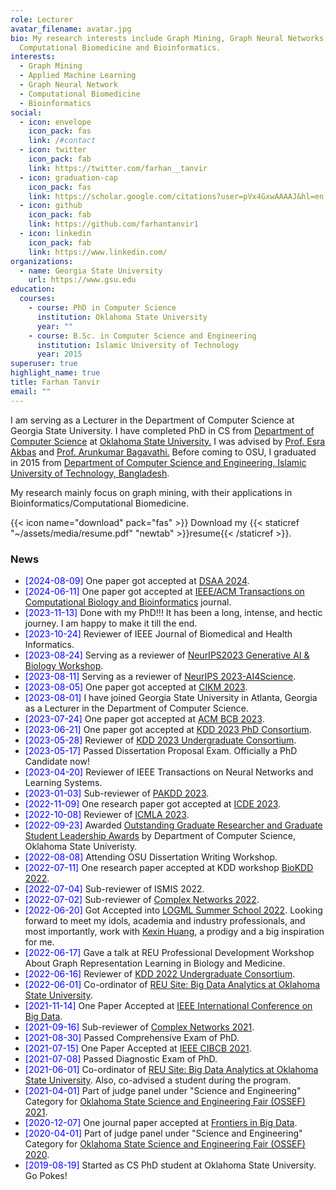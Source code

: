 ```yaml
---
role: Lecturer
avatar_filename: avatar.jpg
bio: My research interests include Graph Mining, Graph Neural Networks,
  Computational Biomedicine and Bioinformatics.
interests:
  - Graph Mining
  - Applied Machine Learning
  - Graph Neural Network
  - Computational Biomedicine
  - Bioinformatics
social:
  - icon: envelope
    icon_pack: fas
    link: /#contact
  - icon: twitter
    icon_pack: fab
    link: https://twitter.com/farhan__tanvir
  - icon: graduation-cap
    icon_pack: fas
    link: https://scholar.google.com/citations?user=pVx4GxwAAAAJ&hl=en
  - icon: github
    icon_pack: fab
    link: https://github.com/farhantanvir1
  - icon: linkedin
    icon_pack: fab
    link: https://www.linkedin.com/
organizations:
  - name: Georgia State University
    url: https://www.gsu.edu
education:
  courses:
    - course: PhD in Computer Science
      institution: Oklahoma State University
      year: ""
    - course: B.Sc. in Computer Science and Engineering
      institution: Islamic University of Technology
      year: 2015
superuser: true
highlight_name: true
title: Farhan Tanvir
email: ""
---
```

<p>
I am serving as a Lecturer in the Department of Computer Science at Georgia State University. I have completed PhD in CS from <a target="_blank" href="https://computerscience.okstate.edu/">Department of Computer Science</a> at <a target="_blank" href="https://go.okstate.edu/">Oklahoma State University.</a> I was advised by <a target="_blank" href="https://cas.gsu.edu/profile/esra-akbas/">Prof. Esra Akbas</a> and <a target="_blank" href="https://arunkumar.okstate.edu">Prof. Arunkumar Bagavathi.</a> Before coming to OSU, I graduated in 2015 from <a target="_blank" href="https://cse.iutoic-dhaka.edu">Department of Computer Science and Engineering, Islamic University of Technology, Bangladesh</a>.

My research mainly focus on graph mining, with their applications in Bioinformatics/Computational Biomedicine.

{{< icon name="download" pack="fas" >}} Download my {{< staticref "~/assets/media/resume.pdf" "newtab" >}}resume{{< /staticref >}}.

</p>

<h3 id="news">News</h3>

<p>
<ul>

<li>
<span style="color:blue">[2024-08-09]</span> One paper got accepted at <a target="_blank" href="https://dsaa2024.dsaa.co">DSAA 2024</a>.
</li>

<li>
<span style="color:blue">[2024-06-11]</span> One paper got accepted at <a target="_blank" href="https://www.computer.org/csdl/journal/tb/">IEEE/ACM Transactions on Computational Biology and Bioinformatics</a> journal.
</li>

<li>
<span style="color:blue">[2023-11-13]</span> Done with my PhD!!! It has been a long, intense, and hectic journey. I am happy to make it till the end.
</li>

<li>
<span style="color:blue">[2023-10-24]</span>
Reviewer of IEEE Journal of Biomedical and Health Informatics</a>.
</li>

<li>
<span style="color:blue">[2023-08-24]</span> Serving as a reviewer of <a target="_blank" href="https://genbio-workshop.github.io">NeurIPS2023 Generative AI & Biology Workshop</a>.
</li>

<li>
<span style="color:blue">[2023-08-11]</span> Serving as a reviewer of <a target="_blank" href="https://ai4sciencecommunity.github.io/neurips23.html">NeurIPS 2023-AI4Science</a>.
</li>

<li>
<span style="color:blue">[2023-08-05]</span>
One paper got accepted at <a target="_blank" href="https://uobevents.eventsair.com/cikm2023/">CIKM 2023</a>.
</li>

<li>
<span style="color:blue">[2023-08-01]</span>
 I have joined Georgia State University in Atlanta, Georgia as a Lecturer in the Department of Computer Science</a>.
</li>

<li>
<span style="color:blue">[2023-07-24]</span>
One paper got accepted at <a target="_blank" href="https://acm-bcb.org">ACM BCB 2023</a>.
</li>

<li>
<span style="color:blue">[2023-06-21]</span>
One paper got accepted at <a target="_blank" href="https://kdd.org/kdd2023/call-for-phd-consortium/">KDD 2023 PhD Consortium</a>.
</li>

<li>
<span style="color:blue">[2023-05-28]</span>
Reviewer of <a target="_blank" href="https://kdd.org/kdd2023/call-for-undergraduate-consortium/">KDD 2023 Undergraduate Consortium</a>.
</li>

<li>
<span style="color:blue">[2023-05-17]</span>
Passed Dissertation Proposal Exam. Officially a PhD Candidate now!
</li>

<li>
<span style="color:blue">[2023-04-20]</span>
Reviewer of IEEE Transactions on Neural Networks and Learning Systems</a>.
</li>

<li>
<span style="color:blue">[2023-01-03]</span>
Sub-reviewer of <a target="_blank" href="https://pakdd2023.org">PAKDD 2023</a>.
</li>

<li>
<span style="color:blue">[2022-11-09]</span>
One research paper got accepted at <a target="_blank" href="https://icde2023.ics.uci.edu">ICDE 2023</a>.
</li>

<li>
<span style="color:blue">[2022-10-08]</span>
Reviewer of <a target="_blank" href="https://www.icmla-conference.org/icmla22/">ICMLA 2023</a>.
</li>

<li>
<span style="color:blue">[2022-09-23]</span>
Awarded <a target="_blank" href="https://cas.okstate.edu/department_of_computer_science/students/student_awards/awardees.html">Outstanding Graduate Researcher and Graduate Student Leadership Awards</a> by Department of Computer Science, Oklahoma State Univeristy.
</li>

<li>
<span style="color:blue">[2022-08-08]</span>
Attending OSU Dissertation Writing Workshop.
</li>

<li>
<span style="color:blue">[2022-07-11]</span>
One research paper accepted at KDD workshop <a target="_blank" href="https://biokdd.org/biokdd22/">BioKDD 2022</a>.
</li>

<li>
<span style="color:blue">[2022-07-04]</span>
Sub-reviewer of ISMIS 2022.
</li>

<li>
<span style="color:blue">[2022-07-02]</span>
Sub-reviewer of <a target="_blank" href="https://complexnetworks.org">Complex Networks 2022</a>.
</li>

<li>
<span style="color:blue">[2022-06-20]</span>
Got Accepted into <a target="_blank" href="https://www.logml.ai">LOGML Summer School 2022</a>. Looking forward to meet my idols, academia and industry professionals, and most importantly, work with <a target="_blank" href="https://www.kexinhuang.com">Kexin Huang</a>, a prodigy and a big inspiration for me.
</li>

<li>
<span style="color:blue">[2022-06-17]</span>
Gave a talk at REU Professional Development Workshop About Graph Representation Learning in Biology and Medicine</a>.
</li>

<li>
<span style="color:blue">[2022-06-16]</span>
Reviewer of <a target="_blank" href="https://kdd.org/kdd2022/kdd-uc.html">KDD 2022 Undergraduate Consortium</a>.
</li>

<li>
<span style="color:blue">[2022-06-01]</span>
Co-ordinator of <a target="_blank" href="http://cs.okstate.edu/reu/about.html">REU Site: Big Data Analytics at Oklahoma State University</a>.
</li>

<li>
<span style="color:blue">[2021-11-14]</span>
One Paper Accepted at <a target="_blank" href="https://bigdatareu.umbc.edu/reu-symposium/">IEEE International Conference on Big Data</a>.
</li>
<li>
<span style="color:blue">[2021-09-16]</span>
Sub-reviewer of <a target="_blank" href="https://complexnetworks.org">Complex Networks 2021</a>.
</li>

<li>
<span style="color:blue">[2021-08-30]</span>
Passed Comprehensive Exam of PhD.
</li>

<li>
<span style="color:blue">[2021-07-15]</span>
One Paper Accepted at <a target="_blank" href="https://federation.edu.au/cibcb2021">IEEE CIBCB 2021</a>.
</li>

<li>
<span style="color:blue">[2021-07-08]</span>
Passed Diagnostic Exam of PhD.
</li>

<li>
<span style="color:blue">[2021-06-01]</span>
Co-ordinator of <a target="_blank" href="http://cs.okstate.edu/reu/about.html">REU Site: Big Data Analytics at Oklahoma State University</a>. Also, co-advised a student during the program.
</li>

<li>
<span style="color:blue">[2021-04-01]</span>
Part of judge panel under "Science and Engineering" Category for <a target="_blank" href="https://ossef.okstate.edu">Oklahoma State Science and Engineering Fair (OSSEF) 2021</a>.
</li>

<li>
<span style="color:blue">[2020-12-07]</span>
One journal paper accepted at <a target="_blank" href="https://www.frontiersin.org/journals/big-data">Frontiers in Big Data</a>.
</li>

<li>
<span style="color:blue">[2020-04-01]</span>
Part of judge panel under "Science and Engineering" Category for <a target="_blank" href="https://ossef.okstate.edu/2020-ossef-winners.html">Oklahoma State Science and Engineering Fair (OSSEF) 2020</a>.
</li>

<li>
<span style="color:blue">[2019-08-19]</span>
Started as CS PhD student at Oklahoma State University. Go Pokes!</a>
</li>

</ul>

</p>
